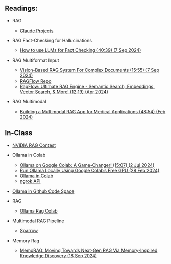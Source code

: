 

## Readings:

* RAG
  * [Claude Projects](https://support.anthropic.com/en/articles/9517075-what-are-projects)
  
* RAG Fact-Checking for Hallucinations
  * [How to use LLMs for Fact Checking (40:39) (7 Sep 2024)](https://www.youtube.com/watch?v=tFuiQKUHcdY)

* RAG Multiformat Input
  * [Vision-Based RAG System For Complex Documents (15:55) (7 Sep 2024)](https://www.youtube.com/watch?v=DI9Q60T_054)
  * [RAGFlow Repo](https://github.com/infiniflow/ragflow)
  * [RagFlow: Ultimate RAG Engine - Semantic Search, Embeddings, Vector Search, & More! (12:19) (Apr 2024)](https://www.youtube.com/watch?v=awTJmsSj2tA)

* RAG Multimodal
  * [Building a Multimodal RAG App for Medical Applications (48:54) (Feb 2024)](https://www.youtube.com/watch?v=fbbFrCfaF0w)


## In-Class

* [NVIDIA RAG Contest](https://developer.nvidia.com/llamaindex-developer-contest?ncid=em-anno-190320&nvweb_e=n2j3n8SXfBKSp_LcvHb5_A5Lwybv_QzDKSDLHwuv5ihIRX1Sgrzu5OzD6pzbiQnq5vC9P0cK72ZIVhIp25LTGQ&mkt_tok=MTU2LU9GTi03NDIAAAGVvpjnETBxk6YNpyjsbZZaN7nxJIDe88MjeTHnMLm_jNWlJsvYuq2V9UCeZoK70_R7Fvy3Zcv5aWzbx47Bv-NJUmQbPwYGXaeqP17tThfHVm48AyCni44)
* Ollama in Colab
  * [Ollama on Google Colab: A Game-Changer! (15:07) (2 Jul 2024)](https://www.youtube.com/watch?v=9sPKTNGaPf8)
  * [Run Ollama Locally Using Google Colab’s Free GPU (28 Feb 2024)](https://medium.com/@neohob/run-ollama-locally-using-google-colabs-free-gpu-49543e0def31)
  * [Ollama in Colab](https://colab.research.google.com/github/jellyterra/ollama-colab/blob/master/OllamaColab.ipynb)
  * [ngrok API](https://dashboard.ngrok.com/)

* [Ollama in Github Code Space](https://github.com/BlackTechX011/Ollama-in-GitHub-Codespaces)

* RAG
  * [Ollama Rag Colab](https://colab.research.google.com/drive/1cqLm7bxVAvh5HA5X38KG-gmofdGrEAwN?usp=sharing)
* Multimodal RAG Pipeline
  * [Sparrow](https://github.com/katanaml/sparrow)
* Memory Rag
  * [MemoRAG: Moving Towards Next-Gen RAG Via Memory-Inspired Knowledge Discovery (18 Sep 2024)](https://github.com/qhjqhj00/MemoRAG)
